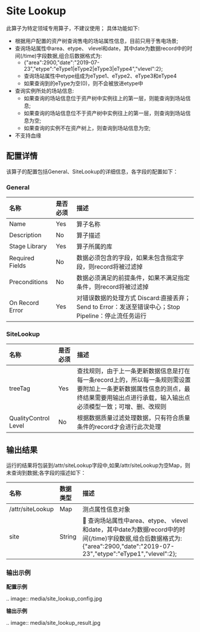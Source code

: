 # Site Lookup
此算子为特定领域专用算子，不建议使用；
具体功能如下:
- 根据用户配置的资产树查询售电的场站属性信息，目前只用于售电场景;
- 查询场站属性中area、etype、 vlevel和date，其中date为数据record中的时间(/time)字段数据,组合后数据格式为:
    - {"area":2900,"date":"2019-07-23","etype":"eType1|eType2|eType3|eType4","vlevel":2};
    - 查询场站属性中etype组成为eType1、eType2、eType3和eType4
    - 如果查询到的eType为空(0)，则不会被放进etype中
- 查询实例所处的场站信息:
    - 如果查询的场站信息位于资产树中实例往上的第一层，则能查询到场站信息;
    - 如果查询的场站信息位不于资产树中实例往上的第一层，则查询到场站信息为空;
    - 如果查询的实例不在资产树上，则查询到场站信息为空;
- 不支持血缘


## 配置详情

该算子的配置包括General、SiteLookup的详细信息，各字段的配置如下：

### General

| 名称            | 是否必须 | 描述                   |
| :-------------- | :------- | :--------------------- |
| Name            | Yes      | 算子名称               |
| Description     | No       | 算子描述               |
| Stage Library   | Yes      | 算子所属的库           |
| Required Fields | No       | 数据必须包含的字段，如果未包含指定字段，则record将被过滤掉     |
| Preconditions   | No       | 数据必须满足的前提条件，如果不满足指定条件，则record将被过滤掉  |
| On Record Error | Yes      | 对错误数据的处理方式  Discard:直接丢弃；Send to Error：发送至错误中心；Stop Pipeline：停止流任务运行 |

### SiteLookup

| 名称                    | 是否必须 | 描述                             |
| :---------------------- | :------- | :------------------------------- |
| treeTag | Yes      | 查找规则，由于上一条更新数据信息是打在每一条record上的，所以每一条规则需设置要附加上一条更新数据属性信息的测点，最终结果需要用输出点进行承载，输入输出点必须模型一致；可增、删、改规则 |
| QualityControl Level | No | 根据数据质量过滤处理数据，只有符合质量条件的record才会进行此次处理 |


## 输出结果
运行的结果将包装到/attr/siteLookup字段中,如果/attr/siteLookup为空Map，则未查询到数据;各字段的描述如下：

| 名称       | 数据类型         | 描述                                                         |
| :--------- | :--------------- | :----------------------------------------------------------- |
|/attr/siteLookup | Map |测点属性信息对象  |
|site| String |	查询场站属性中area、etype、 vlevel和date，其中date为数据record中的时间(/time)字段数据,组合后数据格式为:{"area":2900,"date":"2019-07-23","etype":"eType1","vlevel":2};|


### 输出示例
**配置示例**

.. image:: media/site_lookup_config.jpg

**输出示例**

.. image:: media/site_lookup_result.jpg

